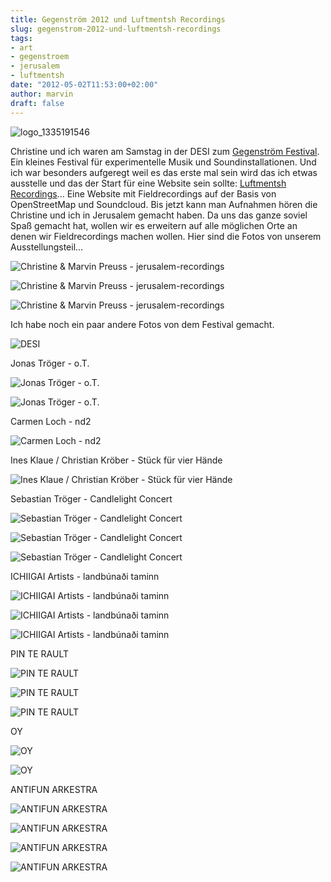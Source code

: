 ```yaml
---
title: Gegenström 2012 und Luftmentsh Recordings
slug: gegenstrom-2012-und-luftmentsh-recordings
tags:
- art
- gegenstroem
- jerusalem
- luftmentsh
date: "2012-05-02T11:53:00+02:00"
author: marvin
draft: false
---
```

![logo_1335191546](/images/logo_1335191546.gif)

Christine und ich waren am Samstag in der DESI zum [Gegenström
Festival](http://xn--gegenstrm-77a.de/). Ein kleines Festival für
experimentelle Musik und Soundinstallationen. Und ich war besonders
aufgeregt weil es das erste mal sein wird das ich etwas ausstelle und
das der Start für eine Website sein sollte: [Luftmentsh
Recordings](http://recordings.luftmentsh.org)... Eine Website mit
Fieldrecordings auf der Basis von OpenStreetMap und Soundcloud. Bis
jetzt kann man Aufnahmen hören die Christine und ich in Jerusalem
gemacht haben. Da uns das ganze soviel Spaß gemacht hat, wollen wir es
erweitern auf alle möglichen Orte an denen wir Fieldrecordings machen
wollen. Hier sind die Fotos von unserem Ausstellungsteil...

![Christine & Marvin Preuss - jerusalem-recordings](/images/6985018154_dac4835095_b.jpg)

![Christine & Marvin Preuss - jerusalem-recordings](/images/6985018544_af732a35ae_b.jpg)

![Christine & Marvin Preuss - jerusalem-recordings](/images/7131102839_c0d91a40dc_b.jpg)

Ich habe noch ein paar andere Fotos von dem Festival gemacht.

![DESI](/images/7131096439_be7e3359b7_b.jpg)

Jonas Tröger - o.T.

![Jonas Tröger - o.T.](/images/6985024690_80744d0c59_b.jpg)

![Jonas Tröger - o.T.](/images/7131108465_0a3dc1a05c_b.jpg)

Carmen Loch - nd2

![Carmen Loch - nd2](/images/7131096619_ce14d59e04_b.jpg)

Ines Klaue / Christian Kröber - Stück für vier Hände

![Ines Klaue / Christian Kröber - Stück für vier Hände](/images/7131101263_f431398b2f_b.jpg)

Sebastian Tröger - Candlelight Concert

![Sebastian Tröger - Candlelight Concert](/images/6985050374_3fcfdd5f6e_b.jpg)

![Sebastian Tröger - Candlelight Concert](/images/7131134269_0d66a399fc_b.jpg)

![Sebastian Tröger - Candlelight Concert](/images/7131134637_4cff3a8ac0_b.jpg)

ICHIIGAI Artists - landbúnaði taminn

![ICHIIGAI Artists - landbúnaði taminn](/images/6985034896_dbc234d1be_b.jpg)

![ICHIIGAI Artists - landbúnaði taminn](/images/7131118823_e8164b8012_b.jpg)

![ICHIIGAI Artists - landbúnaði taminn](/images/6985035624_363f837c63_b.jpg)

PIN TE RAULT

![PIN TE RAULT](/images/6985031360_3fd0ace8fc_b.jpg)

![PIN TE RAULT](/images/7131113827_010e67e20e_b.jpg)

![PIN TE RAULT](/images/6985030994_01bbc3224d_b.jpg)

OY

![OY](/images/6985029204_3b6ea12a11_b.jpg)

![OY](/images/7131113251_6377b8ed8f_b.jpg)

ANTIFUN ARKESTRA

![ANTIFUN ARKESTRA](/images/6985006134_7c32225888_b.jpg)

![ANTIFUN ARKESTRA](/images/7131090185_acfbc7b7e1_b.jpg)

![ANTIFUN ARKESTRA](/images/7131090645_0331da8422_b.jpg)

![ANTIFUN ARKESTRA](/images/6985007614_3c3915a073_b.jpg)
